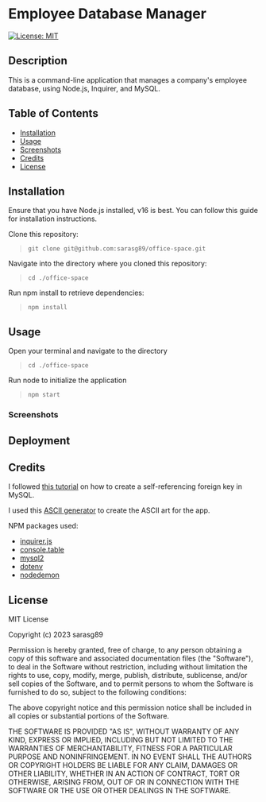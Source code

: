 # Employee Database Manager

[![License: MIT](https://img.shields.io/badge/License-MIT-yellow.svg)](https://opensource.org/licenses/MIT)

## Description

This is a command-line application that manages a company's employee database, using Node.js, Inquirer, and MySQL.

## Table of Contents

- [Installation](#installation)
- [Usage](#usage)
- [Screenshots](#screenshots)
- [Credits](#credits)
- [License](#license)

## Installation

Ensure that you have Node.js installed, v16 is best. You can follow this guide for installation instructions.

Clone this repository:

>`git clone git@github.com:sarasg89/office-space.git`

Navigate into the directory where you cloned this repository:

>`cd ./office-space`

Run npm install to retrieve dependencies:

>`npm install`

## Usage

Open your terminal and navigate to the directory

>`cd ./office-space`

Run node to initialize the application

>`npm start`

### Screenshots

## Deployment

## Credits

I followed [this tutorial](https://pencilprogrammer.com/self-referencing-foreign-key-in-mysql/) on how to create a self-referencing foreign key in MySQL.

I used this [ASCII generator](https://patorjk.com/software/taag/#p=display&h=1&v=1&f=Banner&t=Employee%20%0AManager) to create the ASCII art for the app.

NPM packages used:

- [inquirer.js](https://www.npmjs.com/package/inquirer)
- [console.table](https://www.npmjs.com/package/console.table)
- [mysql2](https://www.npmjs.com/package/mysql2)
- [dotenv](https://www.npmjs.com/package/dotenv)
- [nodedemon](https://www.npmjs.com/package/nodemon)

## License

MIT License

Copyright (c) 2023 sarasg89

Permission is hereby granted, free of charge, to any person obtaining a copy of this software and associated documentation files (the "Software"), to deal in the Software without restriction, including without limitation the rights to use, copy, modify, merge, publish, distribute, sublicense, and/or sell copies of the Software, and to permit persons to whom the Software is furnished to do so, subject to the following conditions:

The above copyright notice and this permission notice shall be included in all copies or substantial portions of the Software.

THE SOFTWARE IS PROVIDED "AS IS", WITHOUT WARRANTY OF ANY KIND, EXPRESS OR IMPLIED, INCLUDING BUT NOT LIMITED TO THE WARRANTIES OF MERCHANTABILITY, FITNESS FOR A PARTICULAR PURPOSE AND NONINFRINGEMENT. IN NO EVENT SHALL THE AUTHORS OR COPYRIGHT HOLDERS BE LIABLE FOR ANY CLAIM, DAMAGES OR OTHER LIABILITY, WHETHER IN AN ACTION OF CONTRACT, TORT OR OTHERWISE, ARISING FROM, OUT OF OR IN CONNECTION WITH THE SOFTWARE OR THE USE OR OTHER DEALINGS IN THE SOFTWARE.
